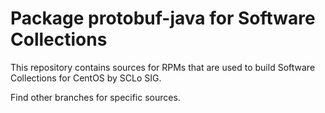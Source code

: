 # Package protobuf-java for Software Collections

This repository contains sources for RPMs that are used
to build Software Collections for CentOS by SCLo SIG.

Find other branches for specific sources.
